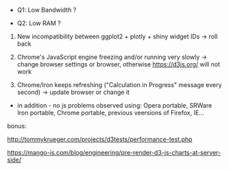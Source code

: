 * Q1: Low Bandwidth ? 

* Q2: Low RAM ? 



1. New incompatibility between ggplot2 + plotly + shiny widget IDs -> roll back

2. Chrome's JavaScript engine freezing and/or running very slowly -> change browser settings or browser, otherwise https://d3js.org/ will not work

3. Chrome/Iron keeps refreshing ("Calculation in Progress" message every second) -> update browser or change it
- in addition - no js problems observed using: Opera portable, SRWare Iron portable, Chrome portable, previous veersions of Firefox, IE...




bonus: 

http://tommykrueger.com/projects/d3tests/performance-test.php

https://mango-is.com/blog/engineering/pre-render-d3-js-charts-at-server-side/

